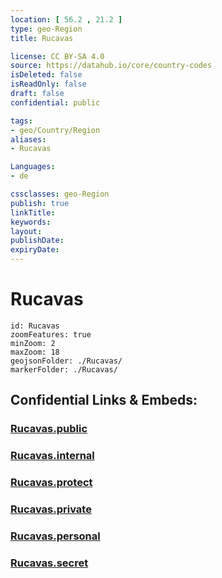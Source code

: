 ```yaml
---
location: [ 56.2 , 21.2 ] 
type: geo-Region
title: Rucavas

license: CC BY-SA 4.0
source: https://datahub.io/core/country-codes
isDeleted: false
isReadOnly: false
draft: false
confidential: public

tags:
- geo/Country/Region
aliases:
- Rucavas

Languages:
- de

cssclasses: geo-Region
publish: true
linkTitle: 
keywords: 
layout: 
publishDate: 
expiryDate: 
---
```


# Rucavas

```leaflet
id: Rucavas
zoomFeatures: true 
minZoom: 2 
maxZoom: 18
geojsonFolder: ./Rucavas/
markerFolder: ./Rucavas/
```


## Confidential Links & Embeds: 

### [Rucavas.public](/_public/\Earth\Continent\Europe\Europe~North\Latvia\CountiesRucavas.public.md) 

### [Rucavas.internal](/_internal/\Earth\Continent\Europe\Europe~North\Latvia\CountiesRucavas.internal.md) 

### [Rucavas.protect](/_protect/\Earth\Continent\Europe\Europe~North\Latvia\CountiesRucavas.protect.md) 

### [Rucavas.private](/_private/\Earth\Continent\Europe\Europe~North\Latvia\CountiesRucavas.private.md) 

### [Rucavas.personal](/_personal/\Earth\Continent\Europe\Europe~North\Latvia\CountiesRucavas.personal.md) 

### [Rucavas.secret](/_secret/\Earth\Continent\Europe\Europe~North\Latvia\CountiesRucavas.secret.md)

